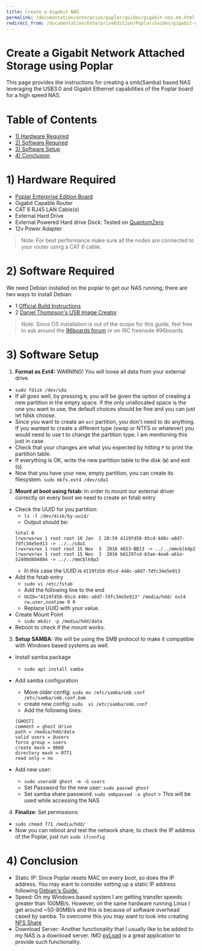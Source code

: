 ```yaml
---
title: Create a Gigabit NAS
permalink: /documentation/enterprise/poplar/guides/gigabit-nas.md.html
redirect_from: /documentation/EnterpriseEdition/Poplar/Guides/gigabit-nas.md.html
---
```


# Create a Gigabit Network Attached Storage using Poplar
This page provides the instructions for creating a smb(Samba) based NAS leveraging the USB3.0 and Gigabit Ethernet capabilities of the Poplar board for a high speed NAS.

# Table of Contents

- [1) Hardware Required](#1-hardware-required)
- [2) Software Required](#2-software-required)
- [3) Software Setup](#3-software-setup)
- [4) Conclusion](#4-conclusion)

# 1) Hardware Required
- [Poplar Enterprise Edition Board](https://www.96boards.org/product/poplar/)
- Gigabit Capable Router
- CAT 6 RJ45 LAN Cable(s)
- External Hard Drive
- External Powered Hard drive Dock: Tested on [QuantumZero](https://www.quantumzero.in/quantumzero%E2%84%A2-qz-hd01-usb-30-sata-hard-drive-dock-with-dust-protection-cover.html)
- 12v Power Adapter

> Note: For best performance make sure all the nodes are connected to your router using a CAT 6 cable.

# 2) Software Required

We need Debian installed on the poplar to get our NAS running, there are two ways to install Debian:
- 1 [Official Build Instructions](https://github.com/96boards-poplar/Documentation/blob/master/debian_build_instructions.md)
- 2 [Daniel Thompson's USB Image Creator](https://github.com/daniel-thompson/poplar-usbstick)

> Note: Since OS installation is out of the scope for this guide, feel free to ask around the [96boards forum](https://discuss.96boards.org/) or on IRC freenode #96boards

# 3) Software Setup

1. **Format as Ext4:** WARNING! You will loose all data from your external drive.
  - ``` sudo fdisk /dev/sda ```
  - If all goes well, by pressing ```N```, you will be given the option of creating a new partition in the empty space. If the only unallocated space is the one you want to use, the default choices should be fine and you can just let fdisk choose.
  - Since you want to create an ```ext``` partition, you don't need to do anything. If you wanted to create a different type (swap or NTFS or whatever) you would need to use t to change the partition type. I am mentioning this just in case.
  - Check that your changes are what you expected by hitting ```P``` to print the partition table.
  - If everything is OK, write the new partition table to the disk (```W```) and exit (```Q```).
  - Now that you have your new, empty partition, you can create its filesystem. ``` sudo mkfs.ext4 /dev/sda1 ```
2. **Mount at boot using fstab:** In order to mount our external driver correctly on every boot we need to create an fstab entry
  - Check the UUID for you partition:
    - ```ls -l /dev/disk/by-uuid/```
    - Output should be:
    ```shell
    total 0
    lrwxrwxrwx 1 root root 10 Jan  2 20:59 4119fd58-05cd-448c-a8d7-7dfc34e5e913 -> ../../sda1
    lrwxrwxrwx 1 root root 15 Nov  3  2016 4653-BB13 -> ../../mmcblk0p2
    lrwxrwxrwx 1 root root 15 Nov  3  2016 b61297cd-63ae-4ea6-a61e-52400d884884 -> ../../mmcblk0p3
    ```
    - In this case the UUID is ```4119fd58-05cd-448c-a8d7-7dfc34e5e913```
  - Add the fstab entry
    - ```sudo vi /etc/fstab```
    - Add the following line to the end
    - ``` UUID="4119fd58-05cd-448c-a8d7-7dfc34e5e913" /media/hdd/ ext4 rw,user,noatime 0 0 ```
    - Replace UUID with your value.
  - Create Mount Point
    - ```sudo mkdir -p /media/hdd/data```
  - Reboot to check if the mount works.
3. **Setup SAMBA:** We will be using the SMB protocol to make it compatible with Windows based systems as well.
  - Install samba package
    - ```sudo apt install samba```
  - Add samba configuration
    - Move older config: ```sudo mv /etc/samba/smb.conf /etc/samba/smb.conf.bak```
    - create new config: ```sudo  vi /etc/samba/smb.conf```
    - Add the following lines:
     ```shell
    [GHOST]
    comment = ghost drive
    path = /media/hdd/data
    valid users = @users
    force group = users
    create mask = 0660
    directory mask = 0771
    read only = no
    ```

  - Add new user:
    - ```sudo useradd ghost -m -G users```
    - Set Password for the new user: ```sudo passwd ghost```
    - Set samba share password: ```sudo smbpasswd -a ghost``` > This will be used while accessing the NAS
4. **Finalize**: Set permissions
  - ```sudo chmod 771 /media/hdd/```
  - Now you can reboot and test the network share, to check the IP address of the Poplar, just run ```sudo ifconfig```

# 4) Conclusion

- Static IP: Since Poplar resets MAC on every boot, so does the IP address. You may want to consider setting up a static IP address following [Debian's Guide.](https://wiki.debian.org/NetworkConfiguration#Configuring_the_interface_manually)
- Speed: On my Windows based system I am getting transfer speeds greater than 100MB/s. However, on the same hardware running Linux I get around ~50-80MB/s and this is because of software overhead cased by samba. To overcome this you may want to look into creating [NFS Share](https://help.ubuntu.com/lts/serverguide/network-file-system.html)
- Download Server: Another functionality that I usually like to be added to my NAS is a download server. IMO [pyLoad](https://pyload.net/) is a great application to provide such functionality.

